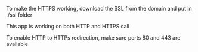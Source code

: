 To make the HTTPS working, download the SSL from the domain and put in ./ssl folder

This app is working on both HTTP and HTTPS call

To enable HTTP to HTTPs redirection, make sure ports 80 and 443 are available